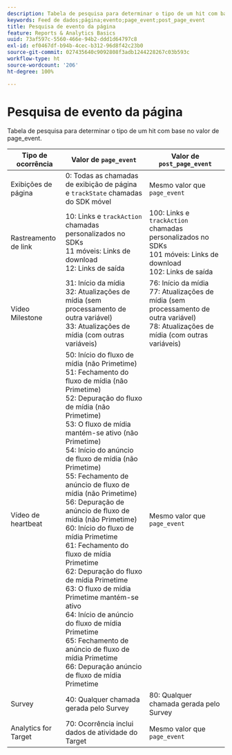 ```yaml
---
description: Tabela de pesquisa para determinar o tipo de um hit com base no valor de page_event.
keywords: Feed de dados;página;evento;page_event;post_page_event
title: Pesquisa de evento da página
feature: Reports & Analytics Basics
uuid: 73af597c-5560-466e-94b2-ddd1d64797c8
exl-id: ef0467df-b94b-4cec-b312-96d8f42c23b0
source-git-commit: 027435640c9092808f3adb1244228267c03b593c
workflow-type: ht
source-wordcount: '206'
ht-degree: 100%

---
```


# Pesquisa de evento da página

Tabela de pesquisa para determinar o tipo de um hit com base no valor de page_event.

| Tipo de ocorrência | Valor de `page_event` | Valor de `post_page_event` |
| --- | --- | --- |
| Exibições de página | 0: Todas as chamadas de exibição de página e `trackState` chamadas do SDK móvel | Mesmo valor que `page_event` |
| Rastreamento de link | 10: Links e `trackAction` chamadas personalizados no SDKs<br>11 móveis: Links de download<br>12: Links de saída | 100: Links e `trackAction` chamadas personalizados no SDKs<br>101 móveis: Links de download<br> 102: Links de saída |
| Vídeo Milestone | 31: Início da mídia<br> 32: Atualizações de mídia (sem processamento de outra variável)<br>33: Atualizações de mídia (com outras variáveis) | 76: Início da mídia<br> 77: Atualizações de mídia (sem processamento de outra variável)<br>78: Atualizações de mídia (com outras variáveis) |
| Vídeo de heartbeat | 50: Início do fluxo de mídia (não Primetime)<br>51: Fechamento do fluxo de mídia (não Primetime)<br>52: Depuração do fluxo de mídia (não Primetime)<br>53: O fluxo de mídia mantém-se ativo (não Primetime)<br>54: Início do anúncio de fluxo de mídia (não Primetime)<br>55: Fechamento de anúncio de fluxo de mídia (não Primetime)<br>56: Depuração de anúncio de fluxo de mídia (não Primetime)<br>60: Início do fluxo de mídia Primetime<br>61: Fechamento do fluxo de mídia Primetime<br>62: Depuração do fluxo de mídia Primetime<br>63: O fluxo de mídia Primetime mantém-se ativo<br>64: Início de anúncio do fluxo de mídia Primetime<br>65: Fechamento de anúncio de fluxo de mídia Primetime<br>66: Depuração anúncio de fluxo de mídia Primetime | Mesmo valor que `page_event` |
| Survey | 40: Qualquer chamada gerada pelo Survey | 80: Qualquer chamada gerada pelo Survey |
| Analytics for Target | 70: Ocorrência inclui dados de atividade do Target | Mesmo valor que `page_event` |
